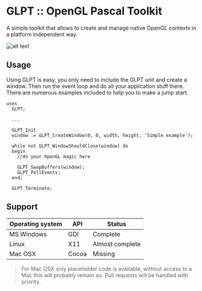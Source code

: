 # GLPT :: OpenGL Pascal Toolkit

A simple toolkit that allows to create and manage native OpenGL contexts in a platform independent way.

![alt text](https://github.com/daar/GLPT/blob/master/image/simple.png "GLPT in action")

## Usage
Using GLPT is easy, you only need to include the GLPT unit and create a window. Then run the event loop and do all your application stuff there. There are numerous examples included to help you to make a jump start.

    uses
      GLPT;
  
      ...

      GLPT_Init
      window := GLPT_CreateWindow(0, 0, width, height, 'Simple example');

      while not GLPT_WindowShouldClose(window) do
      begin
        //do your OpenGL magic here

        GLPT_SwapBuffers(window);
        GLPT_PollEvents;
      end;

      GLPT_Terminate;

## Support

| Operating system | API   | Status           |
|------------------|-------|------------------|
| MS Windows       | GDI   | Complete         |
| Linux            | X11   | Almost complete  |
| Mac OSX          | Cocoa | Missing          |

> For Mac OSX only placeholder code is available, without access to a Mac this will probably remain so. Pull requests will be handled with priority.
